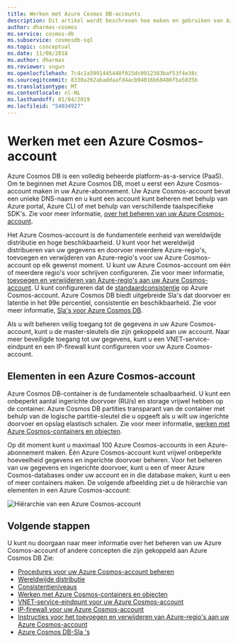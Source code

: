 ```yaml
---
title: Werken met Azure Cosmos DB-accounts
description: Dit artikel wordt beschreven hoe maken en gebruiken van Azure Cosmos DB-accounts
author: dharmas-cosmos
ms.service: cosmos-db
ms.subservice: cosmosdb-sql
ms.topic: conceptual
ms.date: 11/08/2018
ms.author: dharmas
ms.reviewer: sngun
ms.openlocfilehash: 7c4c1a5991445448f015dc0912383baf53f4e38c
ms.sourcegitcommit: 8330a262abaddaafd4acb04016b68486fba5835b
ms.translationtype: MT
ms.contentlocale: nl-NL
ms.lasthandoff: 01/04/2019
ms.locfileid: "54034927"
---
```

# <a name="working-with-azure-cosmos-account"></a>Werken met een Azure Cosmos-account

Azure Cosmos DB is een volledig beheerde platform-as-a-service (PaaS). Om te beginnen met Azure Cosmos DB, moet u eerst een Azure Cosmos-account maken in uw Azure-abonnement. Uw Azure Cosmos-account bevat een unieke DNS-naam en u kunt een account kunt beheren met behulp van Azure portal, Azure CLI of met behulp van verschillende taalspecifieke SDK's. Zie voor meer informatie, [over het beheren van uw Azure Cosmos-account](how-to-manage-database-account.md).

Het Azure Cosmos-account is de fundamentele eenheid van wereldwijde distributie en hoge beschikbaarheid. U kunt voor het wereldwijd distribueren van uw gegevens en doorvoer meerdere Azure-regio's, toevoegen en verwijderen van Azure-regio's voor uw Azure Cosmos-account op elk gewenst moment. U kunt uw Azure Cosmos-account om één of meerdere regio's voor schrijven configureren. Zie voor meer informatie, [toevoegen en verwijderen van Azure-regio's aan uw Azure Cosmos-account](how-to-manage-database-account.md). U kunt configureren dat de [standaardconsistentie](consistency-levels.md) op Azure Cosmos-account. Azure Cosmos DB biedt uitgebreide Sla's dat doorvoer en latentie in het 99e percentiel, consistentie en beschikbaarheid. Zie voor meer informatie, [Sla's voor Azure Cosmos DB](https://azure.microsoft.com/support/legal/sla/cosmos-db/v1_2/).

Als u wilt beheren veilig toegang tot de gegevens in uw Azure Cosmos-account, kunt u de master-sleutels die zijn gekoppeld aan uw account. Naar meer beveiligde toegang tot uw gegevens, kunt u een VNET-service-eindpunt en een IP-firewall kunt configureren voor uw Azure Cosmos-account. 

## <a name="elements-in-an-azure-cosmos-account"></a>Elementen in een Azure Cosmos-account

Azure Cosmos DB-container is de fundamentele schaalbaarheid. U kunt een onbeperkt aantal ingerichte doorvoer (RU/s) en storage vrijwel hebben op de container. Azure Cosmos DB partities transparant van de container met behulp van de logische partitie-sleutel die u opgeeft als u wilt uw ingerichte doorvoer en opslag elastisch schalen. Zie voor meer informatie, [werken met Azure Cosmos-containers en objecten](databases-containers-items.md).

Op dit moment kunt u maximaal 100 Azure Cosmos-accounts in een Azure-abonnement maken. Één Azure Cosmos-account kunt vrijwel onbeperkte hoeveelheid gegevens en ingerichte doorvoer beheren. Voor het beheren van uw gegevens en ingerichte doorvoer, kunt u een of meer Azure Cosmos-databases onder uw account en in die database maken, kunt u een of meer containers maken. De volgende afbeelding ziet u de hiërarchie van elementen in een Azure Cosmos-account:

![Hiërarchie van een Azure Cosmos-account](./media/account-overview/hierarchy.png)

## <a name="next-steps"></a>Volgende stappen

U kunt nu doorgaan naar meer informatie over het beheren van uw Azure Cosmos-account of andere concepten die zijn gekoppeld aan Azure Cosmos DB Zie:

* [Procedures voor uw Azure Cosmos-account beheren](how-to-manage-database-account.md)
* [Wereldwijde distributie](distribute-data-globally.md)
* [Consistentieniveaus](consistency-levels.md)
* [Werken met Azure Cosmos-containers en objecten](databases-containers-items.md)
* [VNET-service-eindpunt voor uw Azure Cosmos-account](vnet-service-endpoint.md)
* [IP-firewall voor uw Azure Cosmos-account](firewall-support.md)
* [Instructies voor het toevoegen en verwijderen van Azure-regio's aan uw Azure Cosmos-account](how-to-manage-database-account.md)
* [Azure Cosmos DB-Sla 's](https://azure.microsoft.com/support/legal/sla/cosmos-db/v1_2/)
